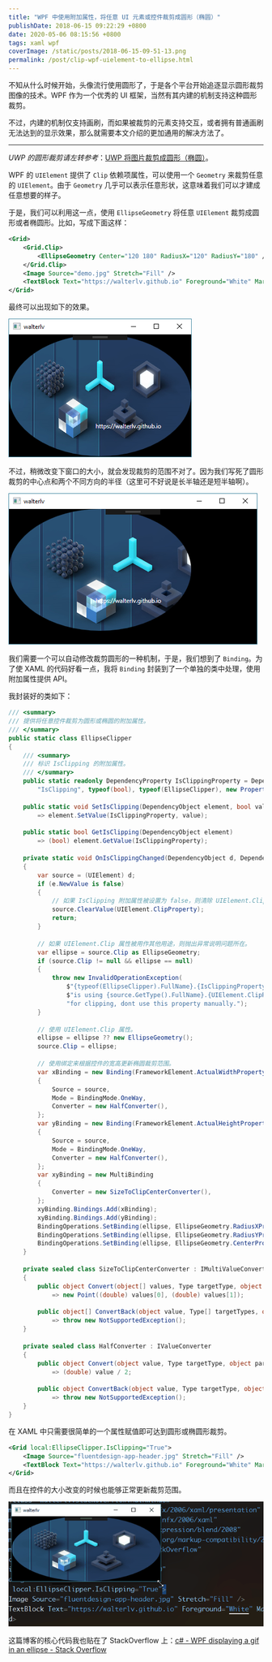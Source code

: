 ```yaml
---
title: "WPF 中使用附加属性，将任意 UI 元素或控件裁剪成圆形（椭圆）"
publishDate: 2018-06-15 09:22:29 +0800
date: 2020-05-06 08:15:56 +0800
tags: xaml wpf
coverImage: /static/posts/2018-06-15-09-51-13.png
permalink: /post/clip-wpf-uielement-to-ellipse.html
---
```


不知从什么时候开始，头像流行使用圆形了，于是各个平台开始追逐显示圆形裁剪图像的技术。WPF 作为一个优秀的 UI 框架，当然有其内建的机制支持这种圆形裁剪。

不过，内建的机制仅支持画刷，而如果被裁剪的元素支持交互，或者拥有普通画刷无法达到的显示效果，那么就需要本文介绍的更加通用的解决方法了。

---

*UWP 的圆形裁剪请左转参考*：[UWP 将图片裁剪成圆形（椭圆）](/post/clip-uwp-image-to-ellipse)。

WPF 的 `UIElement` 提供了 `Clip` 依赖项属性，可以使用一个 `Geometry` 来裁剪任意的 `UIElement`。由于 `Geometry` 几乎可以表示任意形状，这意味着我们可以才建成任意想要的样子。

于是，我们可以利用这一点，使用 `EllipseGeometry` 将任意 `UIElement` 裁剪成圆形或者椭圆形。比如，写成下面这样：

```xml
<Grid>
    <Grid.Clip>
        <EllipseGeometry Center="120 180" RadiusX="120" RadiusY="180" />
    </Grid.Clip>
    <Image Source="demo.jpg" Stretch="Fill" />
    <TextBlock Text="https://walterlv.github.io" Foreground="White" Margin="171,172,51,21"/>
</Grid>
```

最终可以出现如下的效果。

![裁剪成椭圆](/static/posts/2018-06-15-09-51-13.png)

不过，稍微改变下窗口的大小，就会发现裁剪的范围不对了。因为我们写死了圆形裁剪的中心点和两个不同方向的半径（这里可不好说是长半轴还是短半轴啊）。

![没用跟着改变大小的圆形裁剪](/static/posts/2018-06-15-09-51-56.png)

我们需要一个可以自动修改裁剪圆形的一种机制，于是，我们想到了 `Binding`。为了使 XAML 的代码好看一点，我将 `Binding` 封装到了一个单独的类中处理，使用附加属性提供 API。

我封装好的类如下：

```csharp
/// <summary>
/// 提供将任意控件裁剪为圆形或椭圆的附加属性。
/// </summary>
public static class EllipseClipper
{
    /// <summary>
    /// 标识 IsClipping 的附加属性。
    /// </summary>
    public static readonly DependencyProperty IsClippingProperty = DependencyProperty.RegisterAttached(
        "IsClipping", typeof(bool), typeof(EllipseClipper), new PropertyMetadata(false, OnIsClippingChanged));

    public static void SetIsClipping(DependencyObject element, bool value)
        => element.SetValue(IsClippingProperty, value);

    public static bool GetIsClipping(DependencyObject element)
        => (bool) element.GetValue(IsClippingProperty);

    private static void OnIsClippingChanged(DependencyObject d, DependencyPropertyChangedEventArgs e)
    {
        var source = (UIElement) d;
        if (e.NewValue is false)
        {
            // 如果 IsClipping 附加属性被设置为 false，则清除 UIElement.Clip 属性。
            source.ClearValue(UIElement.ClipProperty);
            return;
        }

        // 如果 UIElement.Clip 属性被用作其他用途，则抛出异常说明问题所在。
        var ellipse = source.Clip as EllipseGeometry;
        if (source.Clip != null && ellipse == null)
        {
            throw new InvalidOperationException(
                $"{typeof(EllipseClipper).FullName}.{IsClippingProperty.Name} " +
                $"is using {source.GetType().FullName}.{UIElement.ClipProperty.Name} " +
                "for clipping, dont use this property manually.");
        }

        // 使用 UIElement.Clip 属性。
        ellipse = ellipse ?? new EllipseGeometry();
        source.Clip = ellipse;

        // 使用绑定来根据控件的宽高更新椭圆裁剪范围。
        var xBinding = new Binding(FrameworkElement.ActualWidthProperty.Name)
        {
            Source = source,
            Mode = BindingMode.OneWay,
            Converter = new HalfConverter(),
        };
        var yBinding = new Binding(FrameworkElement.ActualHeightProperty.Name)
        {
            Source = source,
            Mode = BindingMode.OneWay,
            Converter = new HalfConverter(),
        };
        var xyBinding = new MultiBinding
        {
            Converter = new SizeToClipCenterConverter(),
        };
        xyBinding.Bindings.Add(xBinding);
        xyBinding.Bindings.Add(yBinding);
        BindingOperations.SetBinding(ellipse, EllipseGeometry.RadiusXProperty, xBinding);
        BindingOperations.SetBinding(ellipse, EllipseGeometry.RadiusYProperty, yBinding);
        BindingOperations.SetBinding(ellipse, EllipseGeometry.CenterProperty, xyBinding);
    }

    private sealed class SizeToClipCenterConverter : IMultiValueConverter
    {
        public object Convert(object[] values, Type targetType, object parameter, CultureInfo culture)
            => new Point((double) values[0], (double) values[1]);

        public object[] ConvertBack(object value, Type[] targetTypes, object parameter, CultureInfo culture)
            => throw new NotSupportedException();
    }

    private sealed class HalfConverter : IValueConverter
    {
        public object Convert(object value, Type targetType, object parameter, CultureInfo culture)
            => (double) value / 2;

        public object ConvertBack(object value, Type targetType, object parameter, CultureInfo culture)
            => throw new NotSupportedException();
    }
}
```

在 XAML 中只需要很简单的一个属性赋值即可达到圆形或椭圆形裁剪。

```xml
<Grid local:EllipseClipper.IsClipping="True">
    <Image Source="fluentdesign-app-header.jpg" Stretch="Fill" />
    <TextBlock Text="https://walterlv.github.io" Foreground="White" Margin="171,172,51,21"/>
</Grid>
```

而且在控件的大小改变的时候也能够正常更新裁剪范围。

![裁剪成椭圆](/static/posts/2018-06-15-ellipse-clip.gif)

这篇博客的核心代码我也贴在了 StackOverflow 上：[c# - WPF displaying a gif in an ellipse - Stack Overflow](https://stackoverflow.com/a/50867867/6233938)


